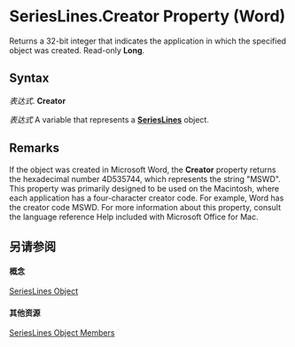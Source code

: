 
# SeriesLines.Creator Property (Word)

Returns a 32-bit integer that indicates the application in which the specified object was created. Read-only  **Long**.


## Syntax

 _表达式_. **Creator**

 _表达式_ A variable that represents a **[SeriesLines](7521c592-c5aa-8e50-6268-840a41b3a282.md)** object.


## Remarks

If the object was created in Microsoft Word, the  **Creator** property returns the hexadecimal number 4D535744, which represents the string "MSWD". This property was primarily designed to be used on the Macintosh, where each application has a four-character creator code. For example, Word has the creator code MSWD. For more information about this property, consult the language reference Help included with Microsoft Office for Mac.


## 另请参阅


#### 概念


[SeriesLines Object](7521c592-c5aa-8e50-6268-840a41b3a282.md)
#### 其他资源


[SeriesLines Object Members](http://msdn.microsoft.com/library/66b3edf0-72a6-96f3-df7d-c415d857b307%28Office.15%29.aspx)